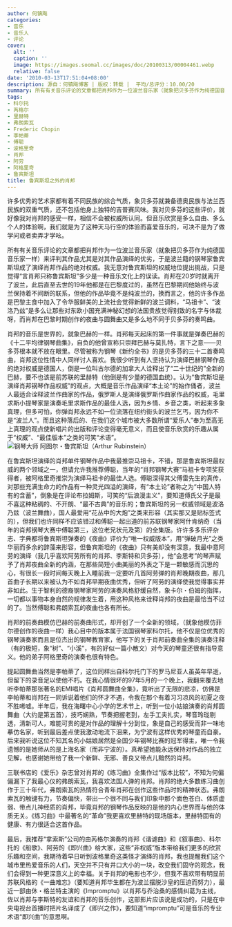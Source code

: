 ```yaml
---
author: 何镇飚
categories:
- 音乐
- 音乐人
- 评论
cover:
  alt: ''
  caption: ''
  image: https://images.soomal.cc/images/doc/20100313/00004461.webp
  relative: false
date: '2010-03-13T17:51:04+08:00'
description: 源自：何镇飚博客 | 版权：转载 |  平均/总评分：10.00/20
summary: 所有有关音乐评论的文章都把肖邦作为一位波兰音乐家（就象把贝多芬作为纯德国音乐家一样）来评判其作品尤其是对其作品演绎的优劣，于是波兰籍的钢琴家鲁宾斯坦成了演绎肖邦作品的绝对权威。我无意对鲁宾斯坦的权威地位提出挑战，只是觉得“言肖邦只称鲁宾斯坦”多少是一种音乐文化上的误读……
tags:
- 科尔托
- 芮格尔
- 里赫特
- 弗朗索瓦
- Frederic Chopin
- 李帕蒂
- 傅聪
- 波格里奇
- 肖邦
- 阿劳
- 阿格里奇
- 鲁宾斯坦
title: 鲁宾斯坦之外的肖邦
---
```


许多优秀的艺术家都有着不同民族的综合气质，象贝多芬就兼备德奥民族与法兰西民族的双重气质，还不包括他身上独特的吉普赛风味。我对贝多芬的这些评价，就好像我对肖邦的感受一样，相信不会被权威所认同。但音乐欣赏是多么自由、多么个人的体验啊，我们就是为了这种天马行空的体验而喜爱音乐的，可决不是为了做学问或者卖弄才学吆。

所有有关音乐评论的文章都把肖邦作为一位波兰音乐家（就象把贝多芬作为纯德国音乐家一样）来评判其作品尤其是对其作品演绎的优劣，于是波兰籍的钢琴家鲁宾斯坦成了演绎肖邦作品的绝对权威。我无意对鲁宾斯坦的权威地位提出挑战，只是觉得“言肖邦只称鲁宾斯坦”多少是一种音乐文化上的误读。肖邦在20岁时就离开了波兰，此后直至去世的19年他都是在巴黎度过的，虽然在巴黎期间他始终与波兰保持着不间断的联系，但他的作品毕竟不是纯波兰的，换而言之，他的许多作品是巴黎主食中加入了令华服鲜美的上流社会觉得新鲜的波兰调料，“马祖卡”、“波洛乃兹”是多么让那些对东欧小国充满神秘幻想的法国贵族觉得别致的名字与体裁呀，而肖邦在巴黎时期创作的夜曲与圆舞曲又是多么地不同于贝多芬的奏鸣曲。 

肖邦的音乐是世界的，就象巴赫的一样。肖邦每天起床的第一件事就是弹奏巴赫的《十二平均律钢琴曲集》，自负的他曾宣称只崇拜巴赫与莫扎特，言下之意――贝多芬根本就不放在眼里。尽管被称为钢琴《新约全书》的是贝多芬的三十二首奏鸣曲，肖邦这位性情中人同样讨人喜欢。我很少听到有人坚持认为演绎巴赫钢琴作品的绝对权威是德国人，倒是一位叫古尔德的加拿大人诠释出了“二十世纪的”全新的巴赫，要不也该是前苏联的里赫特（他倒是有少量的德国血统）。认为“鲁宾斯坦是演绎肖邦钢琴作品权威”的观点，大概是音乐作品演绎“本土论”的始作俑者，波兰人最适合诠释波兰作曲家的作品，俄罗斯人是演绎俄罗斯作曲家作品的权威，毛里求斯小提琴家是演奏毛里求斯作品的最佳人选，因为乡情、乡音之类，听起来多象真理，但多可怕，你弹肖邦永远不如一位流落在纽约街头的波兰乞丐，因为你不是“波兰人”。而且这种落后的、在我们这个城市被大多数所谓“爱乐人”奉为至高无上真理的观点使新唱片的出版和评论变得毫无意义，而且使音乐欣赏的乐趣从属于“权威”、“最佳版本”之类的可笑“术语”。 
![钢琴大师 阿图尔・鲁宾斯坦（Arthur Rubinstein）](https://images.soomal.cc/images/doc/20100313/00004461.webp)





在鲁宾斯坦演绎的肖邦单件钢琴作品中我最推崇马祖卡，不错，那是鲁宾斯坦最权威的两个领域之一，但请允许我推荐傅聪，当年的“肖邦钢琴大赛”马祖卡专项奖获得者，被阿格里奇推崇为演绎马祖卡的最佳人选。傅聪深得其父傅雷先生的真传，对那些充满生命力的作品有一种灵光四溢的演绎，有“本土论”者称之为“中国人特有的含蓄”，倒象是在评论布拉姆斯，可笑的“后浪漫主义”，要知道傅氏父子是最不喜这种粘稠的、不开朗、“最不古典”的音乐的；鲁宾斯坦的另一权威领域是波洛乃兹（波兰舞曲），国人最爱用“花丛中的大炮”之类来形容（其实那又是贴标签式的），但我们也许同样不应该错过和傅聪一起出道的前苏联钢琴家阿什肯纳奇（当年的肖邦钢琴大赛中傅聪第三，这位老兄状元及第）的全集版。许许多多乐评杂志、字典都将鲁宾斯坦弹奏的《夜曲》评价为“唯一权威版本”，用“弹破月光”之类华丽而多余的辞藻来形容，但鲁宾斯坦的《夜曲》只有美却没有深意，我最中意阿劳的演绎（我几乎喜欢阿劳所有的肖邦、李斯特和贝多芬），他“会思考”的琴声赋予了肖邦夜曲全新的内涵，在那些简短小曲美丽的外表之下是一颗敏感而沉思的心，有很长一段时间每天晚上入睡前我一定要听几首阿劳弹的肖邦晚期夜曲，那几首曲子长期以来被认为不如肖邦早期夜曲优秀，但听了阿劳的演绎使我觉得事实并非如此。生于智利的德裔钢琴家阿劳的演奏风格舒缓自然，象卡尔・伯姆的指挥，一切都以事物本身自然的规律发生着，用这种风格来诠释肖邦的夜曲是最恰当不过的了。当然傅聪和弗朗索瓦的夜曲也各有所长。 

肖邦的前奏曲模仿巴赫的前奏曲形式，却开创了一个全新的领域，（就象他模仿菲尔德创作的夜曲一样）我心目中的版本属于法国钢琴家科尔托，他不仅是位优秀的钢琴演奏家而且是位杰出的钢琴教育家，他写下的关于肖邦前奏曲全集的演奏注释（有的极短，象“树”、“小溪”，有的好似一篇小散文）对今天的琴童还很有指导意义。他的弟子阿格里奇的演奏也很有特色。 

提起圆舞曲当然是李帕蒂了，这位同样出自科尔托门下的罗马尼亚人虽英年早逝，但留下的录音足以使他不朽。在我心情很坏的97年5月的一个晚上，我翻来覆去地听李帕蒂那张著名的EMI唱片《肖邦圆舞曲全集》，竟听出了无限的悲凉，仿佛是李帕蒂和肖邦在一同诉说着他们的怀才不遇，令我在那个有着习习凉风的初夏之夜不胜唏嘘。半年后，我在海曙中心小学的艺术节上，听到一位小姑娘演奏的肖邦圆舞曲（大约是第五首），技巧娴熟，节奏把握老到，左手工夫扎实，琴音玲珑剔透，清新可人，难能可贵的是对作品的理解十分到位，象是自己的感受而非一味地摹仿名家，听到最后差点使我激动地流下泪来，为宁波有这样优秀的琴童而自豪。后来我听说这位不知其名的小姑娘居然是全国少年钢琴比赛的冠军得主，唯一令我遗憾的是她师从的是上海名家（而非宁波的）。真希望她能永远保持对作品的独立见解，也感谢她带给了我一个新鲜、无邪、善良又带点儿黯然的肖邦。 

三联书店的《爱乐》杂志曾对肖邦的《练习曲》全集作过“版本比较”，不知为何偏偏漏下了我最心仪的弗朗索瓦，我喜欢法国人弹的肖邦。肖邦的绝大多数练习曲创作于三十年代，弗朗索瓦的热情符合青年肖邦在创作这些作品时的精神状态。弗朗索瓦的触键有力，节奏偏快，带出一个很不同与我们印象中那个面色苍白、体质虚弱、带点儿神经质的肖邦，毕竟肖邦的钢琴作品反映的是他的内心世界而与他的体质无关。《练习曲》中最著名的“革命”我更喜欢里赫特的现场版本，里赫特固有的健康、有力很适合这首作品。 

最后，我推荐“拿索斯”公司的由芮格尔演奏的肖邦《谐谑曲》和《叙事曲》、科尔托的《船歌》、阿劳的《即兴曲》给大家，这些“非权威”版本带给我们更多的欣赏乐趣和空间，我期待着早日听到波格里奇这类怪才演绎的肖邦，我也提醒我们这个城市里热爱音乐的人们，天空并不只有井口大小的一块，改变我们固守的观念，我们会得到一种更深意义上的幸福。关于肖邦的电影也不少，但我不喜欢带有明显前苏联风格的《一曲难忘》（要知道肖邦毕生都在为波兰摆脱沙皇的压迫而努力），最近一部由休・格兰特主演的《Impromptu》以肖邦与乔治桑的感情纠葛为主线，佐以肖邦与李斯特的友谊和肖邦的音乐创作，这部影片应该说是成功的，只是在中央电视台首播时把片名译成了《即兴之作》，要知道“impromptu”可是音乐的专业术语“即兴曲”的意思啊。